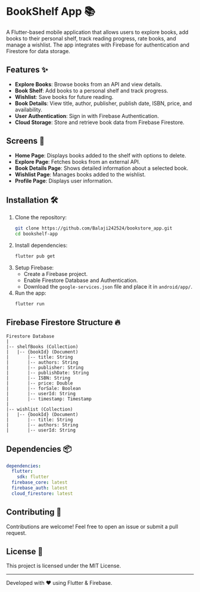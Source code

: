 # BookShelf App 📚

A Flutter-based mobile application that allows users to explore books, add books to their personal shelf, track reading progress, rate books, and manage a wishlist. The app integrates with Firebase for authentication and Firestore for data storage.

## Features ✨
- **Explore Books**: Browse books from an API and view details.
- **Book Shelf**: Add books to a personal shelf and track progress.
- **Wishlist**: Save books for future reading.
- **Book Details**: View title, author, publisher, publish date, ISBN, price, and availability.
- **User Authentication**: Sign in with Firebase Authentication.
- **Cloud Storage**: Store and retrieve book data from Firebase Firestore.

## Screens 📱
- **Home Page**: Displays books added to the shelf with options to delete.
- **Explore Page**: Fetches books from an external API.
- **Book Details Page**: Shows detailed information about a selected book.
- **Wishlist Page**: Manages books added to the wishlist.
- **Profile Page**: Displays user information.

## Installation 🛠️
1. Clone the repository:
   ```sh
   git clone https://github.com/Balaji242524/bookstore_app.git
   cd bookshelf-app
   ```
2. Install dependencies:
   ```sh
   flutter pub get
   ```
3. Setup Firebase:
    - Create a Firebase project.
    - Enable Firestore Database and Authentication.
    - Download the `google-services.json` file and place it in `android/app/`.
4. Run the app:
   ```sh
   flutter run
   ```

## Firebase Firestore Structure 🔥
```
Firestore Database
|
|-- shelfBooks (Collection)
|   |-- {bookId} (Document)
|       |-- title: String
|       |-- authors: String
|       |-- publisher: String
|       |-- publishDate: String
|       |-- ISBN: String
|       |-- price: Double
|       |-- forSale: Boolean
|       |-- userId: String
|       |-- timestamp: Timestamp
|
|-- wishlist (Collection)
|   |-- {bookId} (Document)
|       |-- title: String
|       |-- authors: String
|       |-- userId: String
```

## Dependencies 📦
```yaml
dependencies:
  flutter:
    sdk: flutter
  firebase_core: latest
  firebase_auth: latest
  cloud_firestore: latest
```

## Contributing 🤝
Contributions are welcome! Feel free to open an issue or submit a pull request.

## License 📜
This project is licensed under the MIT License.

---
Developed with ❤️ using Flutter & Firebase.

